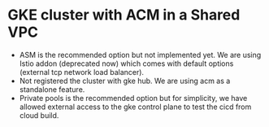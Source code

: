 # GKE cluster with ACM in a Shared VPC

- ASM is the recommended option but not implemented yet. We are using Istio addon (deprecated now) which comes with default options (external tcp network load balancer). 
- Not registered the cluster with gke hub. We are using acm as a standalone feature. 
- Private pools is the recommended option but for simplicity, we have allowed external access to the gke control plane to test the cicd from cloud build. 